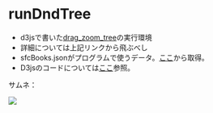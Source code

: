 <h1>runDndTree</h1>

<ul>
  <li>d3jsで書いた<a href="https://github.com/GoNishimura/d3js" target="_blank">drag_zoom_tree</a>の実行環境</li>
  <li>詳細については上記リンクから飛ぶべし</li>
  <li>sfcBooks.jsonがプログラムで使うデータ。<a href="http://www.sfc.lib.keio.ac.jp/about/cdpolicy/300_socialscience.html" target="_blank">ここ</a>から取得。</li>
  <li>D3jsのコードについては<a href="https://scrapbox.io/sfc-vis2018-t16654gn/report1" target="_blank">ここ</a>参照。</li>
</ul>

サムネ：

<img src="https://github.com/GoNishimura/images/blob/master/books.png">
